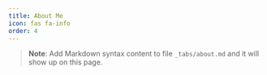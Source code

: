 ```yaml
---
title: About Me
icon: fas fa-info
order: 4
---
```



> **Note**: Add Markdown syntax content to file `_tabs/about.md` and it will show up on this page.
